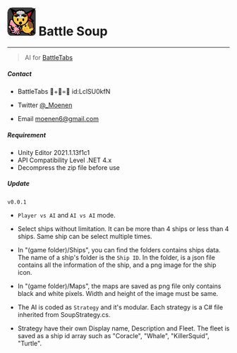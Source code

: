 # <img src="_Res/Logo Small.png" alt="Logo" style="zoom:100%;" />    Battle Soup

------

> AI for [BattleTabs](https://battletabs.io)







##### Contact

- BattleTabs 🎃+🥒=🥘  id:LclSU0kfN

- Twitter [@_Moenen](https://twitter.com/_Moenen)
- Email moenen6@gmail.com



##### Requirement

- Unity Editor 2021.1.13f1c1
- API Compatibility Level .NET 4.x
- Decompress the zip file before use



##### Update

`v0.0.1`

-  `Player vs AI` and `AI vs AI` mode. 
- Select ships without limitation. It can be more than 4 ships or less than 4 ships. Same ship can be select multiple times.

- In "(game folder)/Ships", you can find the folders contains ships data. The name of a ship's folder is the `Ship ID`. In the folder, is a json file contains all the information of the ship, and a png image for the ship icon. 
- In "(game folder)/Maps", the maps are saved as png file only contains black and white pixels. Width and height of the image must be same.
- The AI is coded as `Strategy` and it's modular. Each strategy is a C# file inherited from SoupStrategy.cs. 
- Strategy have their own Display name, Description and Fleet. The fleet is saved as a ship id array such as "Coracle", "Whale", "KillerSquid", "Turtle".











